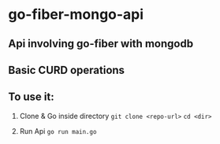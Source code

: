 # go-fiber-mongo-api

## Api involving go-fiber with mongodb
## Basic CURD operations



## To use it:
1. Clone & Go inside directory 
    `git clone <repo-url>`
    `cd <dir>`

2. Run Api
    `go run main.go`